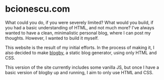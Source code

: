 # bcionescu.com

What could you do, if you were severely limited? What would you build, if you had a basic understanding of HTML, and not much more? I've always wanted to have a clean, minimalistic personal blog, where I can post my thoughts. However, I wanted to build it myself.

This website is the result of my initial efforts. In the process of making it, I also decided to make [blogby](https://github.com/bcionescu/blogby), a static blog generator, using only HTML and CSS.

This version of the site currently includes some vanilla JS, but once I have a basic version of blogby up and running, I aim to only use HTML and CSS.

